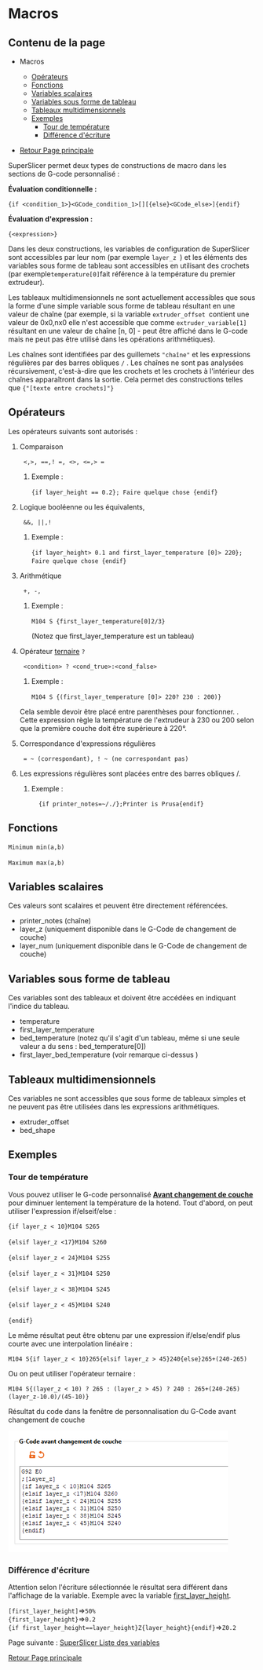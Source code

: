 # Macros

## Contenu de la page

* Macros
	* [Opérateurs](#opérateurs) 
	* [Fonctions](#fonctions) 
	* [Variables scalaires](#variables-scalaires) 
	* [Variables sous forme de tableau](#variables-sous-forme-de-tableau)
	* [Tableaux multidimensionnels](#tableaux-multidimensionnels)
	* [Exemples](#exemples)
		* [Tour de température](#tour-de-température)
		* [Différence d'écriture](#différence-décriture)


* [Retour Page principale](../superslicer.md)


SuperSlicer permet deux types de constructions de macro dans les sections de G-code personnalisé :

**Évaluation conditionnelle :**

	{if <condition_1>}<GCode_condition_1>[][{else}<GCode_else>]{endif}

**Évaluation d'expression :**

	{<expression>}

Dans les deux constructions, les variables de configuration de SuperSlicer sont accessibles par leur nom (par exemple `layer_z `) et les éléments des variables sous forme de tableau sont accessibles en utilisant des crochets (par exemple` temperature[0] `fait référence à la température du premier extrudeur).

Les tableaux multidimensionnels ne sont actuellement accessibles que sous la forme d'une simple variable sous forme de tableau résultant en une valeur de chaîne (par exemple, si la variable 	`extruder_offset `contient une valeur de 0x0,nx0 elle n'est accessible que comme  	`extruder_variable[1]` résultant en une valeur de chaîne [n, 0] - peut être affiché dans le G-code mais ne peut pas être utilisé dans les opérations arithmétiques).

Les chaînes sont identifiées par des guillemets `"chaîne"` et les expressions régulières par des barres obliques `/` . Les chaînes ne sont pas analysées récursivement, c'est-à-dire que les crochets et les crochets à l'intérieur des chaînes apparaîtront dans la sortie. Cela permet des constructions telles que 	`{"[texte entre crochets]"}`


## Opérateurs

Les opérateurs suivants sont autorisés :

1. Comparaison 

		<,>, ==,! =, <>, <=,> =

    1. Exemple : 

		`{if layer_height == 0.2}; Faire quelque chose {endif}`

1. Logique booléenne ou les équivalents, 

		&&, ||,!

    1. Exemple : 

		`{if layer_height> 0.1 and first_layer_temperature [0]> 220}; Faire quelque chose {endif}`

1. Arithmétique

		+, -, 

    1. Exemple : 

		`M104 S {first_layer_temperature[0]2/3}`

        (Notez que first_layer_temperature est un tableau)

1. Opérateur [ternaire](https://fr.wikipedia.org/wiki/Op%C3%A9ration_ternaire#:~:text=En%20informatique%2C%20un%20op%C3%A9rateur%20ternaire,qui%20d%C3%A9finit%20une%20expression%20conditionnelle.) `?`

		<condition> ? <cond_true>:<cond_false>

    1. Exemple : 

		`M104 S {(first_layer_temperature [0]> 220? 230 : 200)}`

    Cela semble devoir être placé entre parenthèses pour fonctionner. . Cette expression règle la température de l'extrudeur à 230 ou 200 selon que la première couche doit être supérieure à 220°.

1. Correspondance d'expressions régulières 

		= ~ (correspondant), ! ~ (ne correspondant pas)

1. Les expressions régulières sont placées entre des barres obliques /. 
   1. Exemple : 

			{if printer_notes=~/./};Printer is Prusa{endif}


## Fonctions

	Minimum min(a,b)

	Maximum max(a,b)
	
## Variables scalaires
Ces valeurs sont scalaires et peuvent être directement référencées.

- printer_notes (chaîne)
- layer_z (uniquement disponible dans le G-Code de changement de couche)
- layer_num (uniquement disponible dans le G-Code de changement de couche)
	
## Variables sous forme de tableau

Ces variables sont des tableaux et doivent être accédées en indiquant l'indice du tableau.

- temperature
- first_layer_temperature
- bed_temperature (notez qu'il s'agit d'un tableau, même si une seule valeur a du sens : bed_temperature[0])
- first_layer_bed_temperature (voir remarque ci-dessus )
	
## Tableaux multidimensionnels
Ces variables ne sont accessibles que sous forme de tableaux simples et ne peuvent pas être utilisées dans les expressions arithmétiques.

- extruder_offset
- bed_shape

## Exemples

### Tour de température
Vous pouvez utiliser le G-code personnalisé **[Avant changement de couche](../variable/before_layer_gcode.md)** pour diminuer lentement la température de la hotend. Tout d'abord, on peut utiliser l'expression if/elseif/else :

	{if layer_z < 10}M104 S265

	{elsif layer_z <17}M104 S260

	{elsif layer_z < 24}M104 S255

	{elsif layer_z < 31}M104 S250

	{elsif layer_z < 38}M104 S245

	{elsif layer_z < 45}M104 S240

	{endif}

Le même résultat peut être obtenu par une expression if/else/endif plus courte avec une interpolation linéaire :

	M104 S{if layer_z < 10}265{elsif layer_z > 45}240{else}265+(240-265)

Ou on peut utiliser l'opérateur ternaire :

	M104 S{(layer_z < 10) ? 265 : (layer_z > 45) ? 240 : 265+(240-265)(layer_z-10.0)/(45-10)}

Résultat du code dans la fenêtre de personnalisation du G-Code avant changement de couche

![Image : Exemple dans SuperSlicer](./images/001.png)

### Différence d'écriture

Attention selon l'écriture sélectionnée le résultat sera différent dans l'affichage de la variable. Exemple avec la variable [first_layer_height](../variable/first_layer_height.md).

`[first_layer_height]`=>`50%`  
`{first_layer_height}`=>`0.2`  
`{if first_layer_height==layer_height}Z{layer_height}{endif}`=>`Z0.2`



Page suivante : [SuperSlicer Liste des variables](../variable/variable_list.md) 

[Retour Page principale](../superslicer.md)

